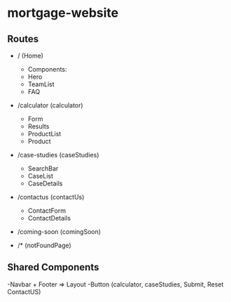 
# mortgage-website

## Routes

- / (Home)

    - Components:
    - Hero
    - TeamList
    - FAQ

- /calculator (calculator)

    - Form
    - Results
    - ProductList
    - Product

- /case-studies (caseStudies)

    - SearchBar
    - CaseList
    - CaseDetails

- /contactus (contactUs)

    - ContactForm
    - ContactDetails

- /coming-soon (comingSoon)

- /* (notFoundPage)



## Shared Components

-Navbar + Footer => Layout
-Button (calculator, caseStudies, Submit, Reset ContactUS)



